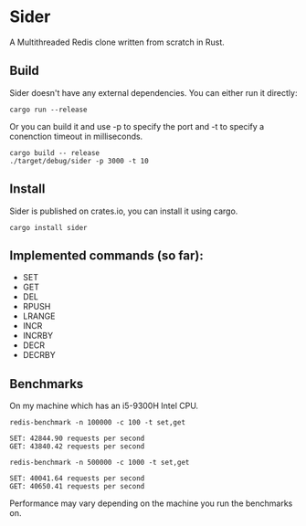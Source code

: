 # Sider

A Multithreaded Redis clone written from scratch in Rust.

## Build

Sider doesn't have any external dependencies.
You can either run it directly:

```
cargo run --release
```

Or you can build it and use -p to specify the port and -t to specify a conenction timeout in milliseconds.

```
cargo build -- release
./target/debug/sider -p 3000 -t 10
```

## Install

Sider is published on crates.io, you can install it using cargo.

```
cargo install sider
```

## Implemented commands (so far):

- SET
- GET
- DEL
- RPUSH
- LRANGE
- INCR
- INCRBY
- DECR
- DECRBY

## Benchmarks

On my machine which has an i5-9300H Intel CPU.

```
redis-benchmark -n 100000 -c 100 -t set,get

SET: 42844.90 requests per second
GET: 43840.42 requests per second
```

```
redis-benchmark -n 500000 -c 1000 -t set,get

SET: 40041.64 requests per second
GET: 40650.41 requests per second
```

Performance may vary depending on the machine you run the benchmarks on.

